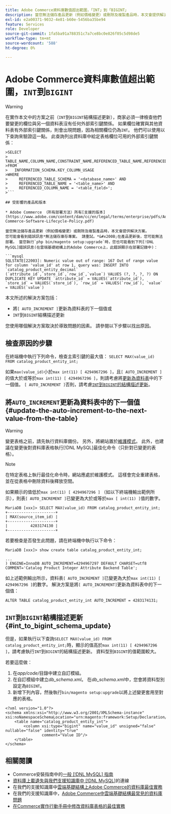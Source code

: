 ```yaml
---
title: Adobe Commerce資料庫數值超出範圍，「INT」到「BIGINT」
description: 當您無法儲存產品更新（例如價格變更）或刪除及複製產品時，本文會提供解決方案。
exl-id: e2a00371-9032-4e81-b60e-5456ba35be94
feature: Services
role: Developer
source-git-commit: 1fa5ba91a788351c7a7ce8bc0e826f05c5d98de5
workflow-type: tm+mt
source-wordcount: '588'
ht-degree: 0%

---
```


# Adobe Commerce資料庫數值超出範圍，`INT`到`BIGINT`

>[!WARNING]
>
>在實作本文中的方案之前（`INT`到`BIGINT`結構描述更新），商家必須一律檢查他們要變更的欄位與另一個資料表沒有任何外部索引鍵關係。 如果欄位確實與其他資料表有外部索引鍵關係，則會出現問題，因為相關欄位仍為`INT`。 他們可以使用以下查詢來驗證這一點。 此查詢列出資料庫中給定表格欄位可用的外部索引鍵關係：
>
```mysql
>SELECT 
>     TABLE_NAME,COLUMN_NAME,CONSTRAINT_NAME,REFERENCED_TABLE_NAME,REFERENCED_COLUMN_NAME
>FROM
>   INFORMATION_SCHEMA.KEY_COLUMN_USAGE
>WHERE
>     REFERENCED_TABLE_SCHEMA = '<database_name>' AND
>     REFERENCED_TABLE_NAME = '<table_name>' AND
>     REFERENCED_COLUMN_NAME = '<table_field>';
>```

## 受影響的產品和版本

* Adobe Commerce （所有部署方法）所有[支援的版本](https://www.adobe.com/content/dam/cc/en/legal/terms/enterprise/pdfs/Adobe-Commerce-Software-Lifecycle-Policy.pdf)

當您無法儲存產品更新（例如價格變更）或刪除及複製產品時，本文會提供解決方案。
您可能會看到錯誤訊息*無法儲存庫存專案。 請重試。*&#x200B;在產品更新後，您可能無法部署。 當您執行`php bin/magento setup:upgrade`時，您也可能看到下列[!DNL MySQL]錯誤訊息(在雲端基礎結構上的Adobe Commerce上，此錯誤顯示在部署記錄中)：

```mysql
SQLSTATE[22003]: Numeric value out of range: 167 Out of range value for column 'value_id' at row 1, query was: INSERT INTO `catalog_product_entity_decimal` (`attribute_id`,`store_id`,`row_id`,`value`) VALUES (?, ?, ?, ?) ON DUPLICATE KEY UPDATE `attribute_id` = VALUES(`attribute_id`), `store_id` = VALUES(`store_id`), `row_id` = VALUES(`row_id`), `value` = VALUES(`value`)
```

本文所述的解決方案包括：
* 將`[ AUTO_INCREMENT ]`更新為資料表的下一個值或
* `INT`到`BIGINT`結構描述更新

您使用哪個解決方案取決於導致問題的因素。 請參閱以下步驟以找出原因。

## 檢查原因的步驟


在終端機中執行下列命令，檢查主索引鍵的最大值： `SELECT MAX(value_id) FROM catalog_product_entity_int;`

如果`max(value_id)`小於`max int(11) [ 4294967296 ]`，且`[ AUTO_INCREMENT ]`的值大於或等於`max int(11) [ 4294967296 ]`，則請考慮將[更新為資料表](#update-the-auto-increment-to-the-next-value-from-the-table)中的下一個值。 `[ AUTO_INCREMENT ]`否則，請考慮[`INT`到`BIGINT`的結構描述更新](#int_to_bigint_schema_update)。

## 將`AUTO_INCREMENT`更新為資料表中的下一個值 {#update-the-auto-increment-to-the-next-value-from-the-table}

>[!WARNING]
>
>變更表格之前，請先執行資料庫備份。 另外，將網站置於[維護模式](https://experienceleague.adobe.com/docs/commerce-operations/configuration-guide/setup/application-modes.html#maintenance-mode)。 此外，也建議在變更後對資料庫表格執行[!DNL MySQL]最佳化命令（只針對已變更的表格）。

>[!NOTE]
>
>在特定表格上執行最佳化命令時，網站應處於維護模式。 這樣會完全重建表格，並在從表格中刪除資料後釋放空間。

如果顯示的值低於`max int(11) [ 4294967296 ]` （如以下終端機輸出範例所示），則表`[ AUTO_INCREMENT ]`已變更為大於或等於`max [ int(11) ]`值的數字。

```mariadb
MariaDB [xxx]> SELECT MAX(value_id) FROM catalog_product_entity_int;
+---------------------+
| MAX(source_item_id) |
+---------------------+
|          4283174130 |
+---------------------+
```

若要檢查是否發生此問題，請在終端機中執行以下命令：

```
MariaDB [xxx]> show create table catalog_product_entity_int;

...
) ENGINE=InnoDB AUTO_INCREMENT=4294967297 DEFAULT CHARSET=utf8 COMMENT='Catalog Product Integer Attribute Backend Table';
```

如上述範例輸出所示，資料表`[ AUTO_INCREMENT ]`已變更為大於`max int(11) [ 4294967296 ]`的數字。 解決方案是將`[ AUTO_INCREMENT]`更新為資料表中的下一個值：

```
ALTER TABLE catalog_product_entity_int AUTO_INCREMENT = 4283174131;
```

## `INT`到`BIGINT`結構描述更新 {#int_to_bigint_schema_update}

但是，如果執行以下查詢`SELECT MAX(value_id) FROM catalog_product_entity_int;`時，顯示的值高於`max int(11) [ 4294967296 ]`，請考慮執行`INT`到`BIGINT`的結構描述更新。 資料型別`BIGINT`的值範圍較大。

若要這麼做：

1. 在&#x200B;*app/code/*&#x200B;目錄中建立自訂模組。
1. 在自訂模組中建立&#x200B;*db_schema.xml*。 在&#x200B;*db_schema.xml*&#x200B;中，您會將資料型別設定為`BIGINT`。
1. 新增下列內容，然後執行`bin/magento setup:upgrade`以將上述變更套用至對應的表格。

```
<?xml version="1.0"?>
<schema xmlns:xsi="http://www.w3.org/2001/XMLSchema-instance" xsi:noNamespaceSchemaLocation="urn:magento:framework:Setup/Declaration/Schema/etc/schema.xsd">
    <table name="catalog_product_entity_int">
        <column xsi:type="bigint" name="value_id" unsigned="false" nullable="false" identity="true"
                comment="Value ID"/>
    </table>
</schema>
```


## 相關閱讀

* Commerce安裝指南中的[一般 [!DNL MySQL] 指南](https://experienceleague.adobe.com/docs/commerce-operations/installation-guide/prerequisites/database-server/mysql.html)
* [資料庫上載遺失與我們支援知識庫中 [!DNL MySQL]](https://experienceleague.adobe.com/docs/commerce-knowledge-base/kb/troubleshooting/database/database-upload-loses-connection-to-mysql.html)的連線
* 在我們的支援知識庫中[雲端基礎結構上Adobe Commerce的資料庫最佳實務](https://experienceleague.adobe.com/docs/commerce-knowledge-base/kb/best-practices/database/database-best-practices-for-magento-commerce-cloud.html)
* 在我們的支援知識庫中，[Adobe Commerce中雲端基礎結構最常見的資料庫問題](https://experienceleague.adobe.com/docs/commerce-knowledge-base/kb/best-practices/database/most-common-database-issues-in-magento-commerce-cloud.html)
* [在Commerce實作行動手冊中修改資料庫表格的最佳實務](https://experienceleague.adobe.com/en/docs/commerce-operations/implementation-playbook/best-practices/development/modifying-core-and-third-party-tables#why-adobe-recommends-avoiding-modifications)
